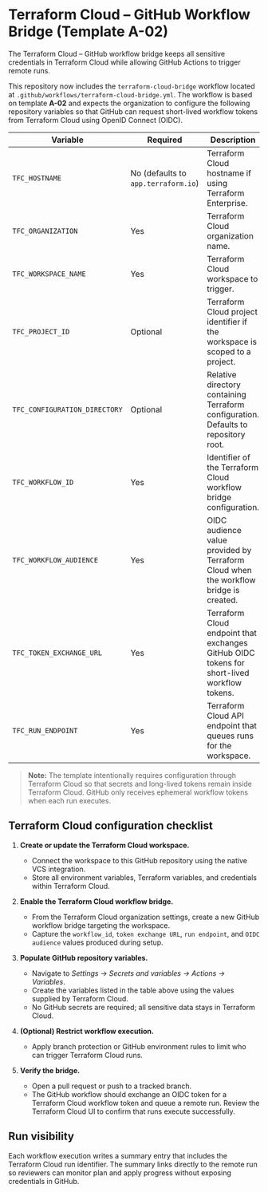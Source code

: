 # Terraform Cloud – GitHub Workflow Bridge (Template A-02)

The Terraform Cloud – GitHub workflow bridge keeps all sensitive credentials in Terraform Cloud while allowing GitHub Actions to trigger remote runs.

This repository now includes the `terraform-cloud-bridge` workflow located at `.github/workflows/terraform-cloud-bridge.yml`. The workflow is based on template **A-02** and expects the organization to configure the following repository variables so that GitHub can request short-lived workflow tokens from Terraform Cloud using OpenID Connect (OIDC).

| Variable | Required | Description |
| --- | --- | --- |
| `TFC_HOSTNAME` | No (defaults to `app.terraform.io`) | Terraform Cloud hostname if using Terraform Enterprise. |
| `TFC_ORGANIZATION` | Yes | Terraform Cloud organization name. |
| `TFC_WORKSPACE_NAME` | Yes | Terraform Cloud workspace to trigger. |
| `TFC_PROJECT_ID` | Optional | Terraform Cloud project identifier if the workspace is scoped to a project. |
| `TFC_CONFIGURATION_DIRECTORY` | Optional | Relative directory containing Terraform configuration. Defaults to repository root. |
| `TFC_WORKFLOW_ID` | Yes | Identifier of the Terraform Cloud workflow bridge configuration. |
| `TFC_WORKFLOW_AUDIENCE` | Yes | OIDC audience value provided by Terraform Cloud when the workflow bridge is created. |
| `TFC_TOKEN_EXCHANGE_URL` | Yes | Terraform Cloud endpoint that exchanges GitHub OIDC tokens for short-lived workflow tokens. |
| `TFC_RUN_ENDPOINT` | Yes | Terraform Cloud API endpoint that queues runs for the workspace. |

> **Note:** The template intentionally requires configuration through Terraform Cloud so that secrets and long-lived tokens remain inside Terraform Cloud. GitHub only receives ephemeral workflow tokens when each run executes.

## Terraform Cloud configuration checklist

1. **Create or update the Terraform Cloud workspace.**
   - Connect the workspace to this GitHub repository using the native VCS integration.
   - Store all environment variables, Terraform variables, and credentials within Terraform Cloud.

2. **Enable the Terraform Cloud workflow bridge.**
   - From the Terraform Cloud organization settings, create a new GitHub workflow bridge targeting the workspace.
   - Capture the `workflow_id`, `token exchange URL`, `run endpoint`, and `OIDC audience` values produced during setup.

3. **Populate GitHub repository variables.**
   - Navigate to *Settings → Secrets and variables → Actions → Variables*.
   - Create the variables listed in the table above using the values supplied by Terraform Cloud.
   - No GitHub secrets are required; all sensitive data stays in Terraform Cloud.

4. **(Optional) Restrict workflow execution.**
   - Apply branch protection or GitHub environment rules to limit who can trigger Terraform Cloud runs.

5. **Verify the bridge.**
   - Open a pull request or push to a tracked branch.
   - The GitHub workflow should exchange an OIDC token for a Terraform Cloud workflow token and queue a remote run. Review the Terraform Cloud UI to confirm that runs execute successfully.

## Run visibility

Each workflow execution writes a summary entry that includes the Terraform Cloud run identifier. The summary links directly to the remote run so reviewers can monitor plan and apply progress without exposing credentials in GitHub.

